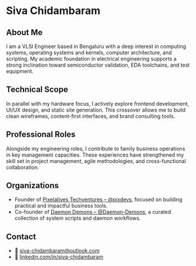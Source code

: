 # Siva Chidambaram

## About Me
I am a VLSI Engineer based in Bengaluru with a deep interest in computing systems, operating systems and kernels, computer architecture, and scripting. My academic foundation in electrical engineering supports a strong inclination toward semiconductor validation, EDA toolchains, and test equipment.

## Technical Scope
In parallel with my hardware focus, I actively explore frontend development, UI/UX design, and static site generation. This crossover allows me to build clean wireframes, content-first interfaces, and brand consulting tools.

## Professional Roles
Alongside my engineering roles, I contribute to family business operations in key management capacities. These experiences have strengthened my skill set in project management, agile methodologies, and cross-functional collaboration.

## Organizations
- Founder of [Pixelatives Techventures – @pixdevs](https://github.com/pixdevs), focused on building practical and impactful business tools.
- Co-founder of [Daemon Demons – @Daemon-Demons](https://github.com/Daemon-Demons), a curated collection of system scripts and daemon workflows.

## Contact
- 📧 siva-chidambaram@outlook.com  
- 🔗 [linkedin.com/in/siva-chidambaram](https://linkedin.com/in/siva-chidambaram)
